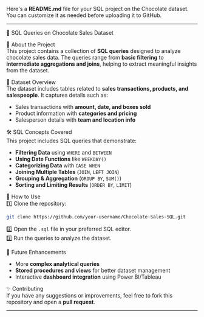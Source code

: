 Here's a **README.md** file for your SQL project on the Chocolate dataset. You can customize it as needed before uploading it to GitHub.  

---

🍫 SQL Queries on Chocolate Sales Dataset  

📌 About the Project  
This project contains a collection of **SQL queries** designed to analyze chocolate sales data. The queries range from **basic filtering** to **intermediate aggregations and joins**, helping to extract meaningful insights from the dataset.  

📂 Dataset Overview  
The dataset includes tables related to **sales transactions, products, and salespeople**. It captures details such as:  
- Sales transactions with **amount, date, and boxes sold**  
- Product information with **categories and pricing**  
- Salesperson details with **team and location info**  

🛠️ SQL Concepts Covered  
This project includes SQL queries that demonstrate:  
- **Filtering Data** using `WHERE` and `BETWEEN`  
- **Using Date Functions** like `WEEKDAY()`  
- **Categorizing Data** with `CASE WHEN`  
- **Joining Multiple Tables** (`JOIN`, `LEFT JOIN`)  
- **Grouping & Aggregation** (`GROUP BY`, `SUM()`)  
- **Sorting and Limiting Results** (`ORDER BY`, `LIMIT`)  

📁 How to Use  
1️⃣ Clone the repository:  
```sh
git clone https://github.com/your-username/Chocolate-Sales-SQL.git
```  
2️⃣ Open the `.sql` file in your preferred SQL editor.  
3️⃣ Run the queries to analyze the dataset.  

📌 Future Enhancements  
- More **complex analytical queries**  
- **Stored procedures and views** for better dataset management  
- Interactive **dashboard integration** using Power BI/Tableau  

✨ Contributing  
If you have any suggestions or improvements, feel free to fork this repository and open a **pull request**.  

---

